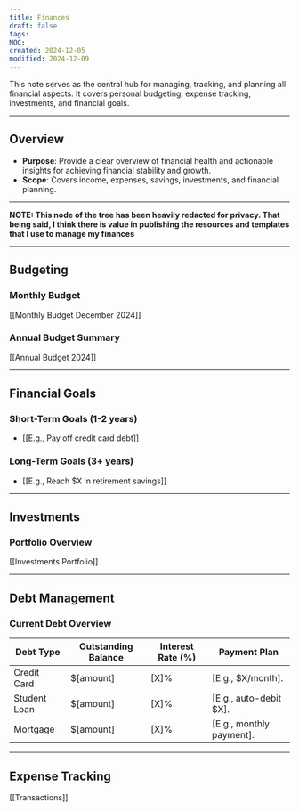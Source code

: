 ```yaml
---
title: Finances
draft: false
tags: 
MOC: 
created: 2024-12-05
modified: 2024-12-09
---
```

This note serves as the central hub for managing, tracking, and planning all financial aspects. It covers personal budgeting, expense tracking, investments, and financial goals.

---
## Overview

- **Purpose**: Provide a clear overview of financial health and actionable insights for achieving financial stability and growth.
- **Scope**: Covers income, expenses, savings, investments, and financial planning.

---
**NOTE: This node of the tree has been heavily redacted for privacy.  That being said, I think there is value in publishing the resources and templates that I use to manage my finances**

---
## Budgeting

### **Monthly Budget**

[[Monthly Budget December 2024]]
### **Annual Budget Summary**

[[Annual Budget 2024]]

---

## Financial Goals

### **Short-Term Goals** (1-2 years)
- [[E.g., Pay off credit card debt]]

### **Long-Term Goals** (3+ years)
- [[E.g., Reach $X in retirement savings]]

---

## Investments

### **Portfolio Overview**
[[Investments Portfolio]]

---
## Debt Management

### **Current Debt Overview**

|Debt Type|Outstanding Balance|Interest Rate (%)|Payment Plan|
|---|---|---|---|
|Credit Card|$[amount]|[X]%|[E.g., $X/month].|
|Student Loan|$[amount]|[X]%|[E.g., auto-debit $X].|
|Mortgage|$[amount]|[X]%|[E.g., monthly payment].|

---

## Expense Tracking

[[Transactions]]
